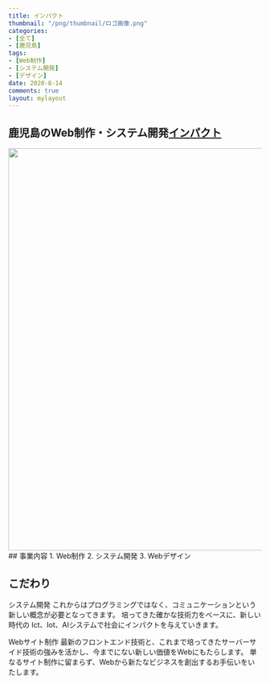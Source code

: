 ```yaml
---
title: インパクト
thumbnail: "/png/thumbnail/ロゴ画像.png"
categories:
- [全て]
- [鹿児島]
tags:
- [Web制作]
- [システム開発]
- [デザイン]
date: 2020-8-14
comments: true
layout: mylayout
---
```

<!-- ここから記事を書く -->
## 鹿児島のWeb制作・システム開発[インパクト](https://www.inpact.co.jp/)


<img  width="800"   src=/img/ロゴ画像.png> 
## 事業内容
1. Web制作
2. システム開発
3. Webデザイン

## こだわり
システム開発
これからはプログラミングではなく、コミュニケーションという新しい概念が必要となってきます。
培ってきた確かな技術力をベースに、新しい時代の Ict、Iot、AIシステムで社会にインパクトを与えていきます。

Webサイト制作
最新のフロントエンド技術と、これまで培ってきたサーバーサイド技術の強みを活かし、今までにない新しい価値をWebにもたらします。
単なるサイト制作に留まらず、Webから新たなビジネスを創出するお手伝いをいたします。 










